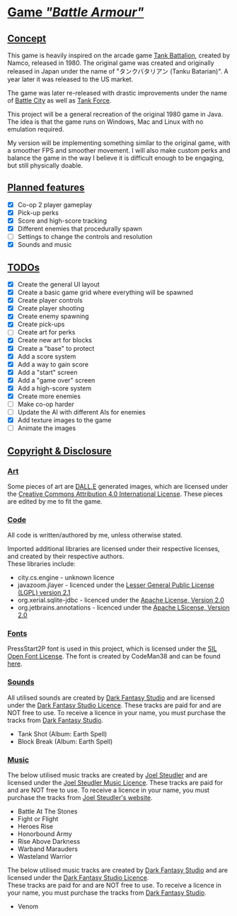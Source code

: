 # <u>Game *"Battle Armour"*</u>

## <u>Concept</u>

This game is heavily inspired on the arcade game [Tank Battalion](https://en.wikipedia.org/wiki/Tank_Battalion), created by Namco, released in 1980.
The original game was created and originally released in Japan under the name of "タンクバタリアン (Tanku Batarian)". A year later it was released to the US market.

The game was later re-released with drastic improvements under the name of [Battle City](https://en.wikipedia.org/wiki/Battle_City) as well as [Tank Force](https://en.wikipedia.org/wiki/Tank_Force).

This project will be a general recreation of the original 1980 game in Java.
The idea is that the game runs on Windows, Mac and Linux with no emulation required.

My version will be implementing something similar to the original game, with a smoother FPS and smoother movement.
I will also make custom perks and balance the game in the way I believe it is difficult enough to be engaging, but still physically doable.

## <u>Planned features</u>

- [x] Co-op 2 player gameplay
- [x] Pick-up perks
- [x] Score and high-score tracking
- [x] Different enemies that procedurally spawn
- [ ] Settings to change the controls and resolution
- [x] Sounds and music

## <u>TODOs</u>

- [x] Create the general UI layout
- [x] Create a basic game grid where everything will be spawned
- [x] Create player controls 
- [x] Create player shooting
- [x] Create enemy spawning
- [x] Create pick-ups
- [ ] Create art for perks
- [x] Create new art for blocks
- [x] Create a "base" to protect
- [x] Add a score system
- [x] Add a way to gain score
- [x] Add a "start" screen
- [x] Add a "game over" screen
- [x] Add a high-score system
- [x] Create more enemies
- [ ] Make co-op harder
- [ ] Update the AI with different AIs for enemies
- [x] Add texture images to the game
- [ ] Animate the images

## <u>Copyright & Disclosure</u>

### <u>Art</u>
Some pieces of art are [DALL.E](https://openai.com/blog/dall-e/) generated images, which are licensed under the [Creative Commons Attribution 4.0 International License](https://creativecommons.org/licenses/by/4.0/).
These pieces are edited by me to fit the game.

### <u>Code</u>
All code is written/authored by me, unless otherwise stated.

Imported additional libraries are licensed under their respective licenses, and created by their respective authors.
<br>
These libraries include:
- city.cs.engine - unknown licence
- javazoom.jlayer - licenced under the [Lesser General Public License (LGPL) version 2.1](https://www.gnu.org/licenses/old-licenses/lgpl-2.1)
- org.xerial.sqlite-jdbc - licenced under the [Apache License, Version 2.0](https://www.apache.org/licenses/LICENSE-2.0)
- org.jetbrains.annotations - licenced under the [Apache LSicense, Version 2.0](https://www.apache.org/licenses/LICENSE-2.0)

### <u>Fonts</u>

PressStart2P font is used in this project, which is licensed under the [SIL Open Font License](https://github.com/cityteaching/javaproject2023-Supermarcel10/blob/main/src/main/resources/legal/PressStat2P-OFL.txt).
The font is created by CodeMan38 and can be found [here](https://fonts.google.com/specimen/Press+Start+2P).

### <u>Sounds</u>

All utilised sounds are created by [Dark Fantasy Studio](https://www.youtube.com/c/DarkFantasyStudioNicolasJeudy) and are licensed under the [Dark Fantasy Studio Licence](https://github.com/cityteaching/javaproject2023-Supermarcel10/blob/main/src/main/resources/legal/DARK_FANTASY_STUDIO_LICENCE.pdf).
These tracks are paid for and are NOT free to use. To receive a licence in your name, you must purchase the tracks from [Dark Fantasy Studio](https://www.youtube.com/c/DarkFantasyStudioNicolasJeudy).
<ul>
<li>Tank Shot (Album: Earth Spell)</li>
<li>Block Break (Album: Earth Spell)</li>
</ul>

### <u>Music</u>

The below utilised music tracks are created by [Joel Steudler](https://joelstudler.ch) and are licensed under the [Joel Steudler Music Licence](https://github.com/cityteaching/javaproject2023-Supermarcel10/blob/main/src/main/resources/legal/Joel_Steudler_Music_License_Agreement_2023.pdf).
These tracks are paid for and are NOT free to use. To receive a licence in your name, you must purchase the tracks from [Joel Steudler's website](https://joelstudler.ch).

<ul>
<li>Battle At The Stones</li>
<li>Fight or Flight</li>
<li>Heroes Rise</li>
<li>Honorbound Army</li>
<li>Rise Above Darkness</li>
<li>Warband Marauders</li>
<li>Wasteland Warrior</li>
</ul>

The below utilised music tracks are created by [Dark Fantasy Studio](https://www.youtube.com/c/DarkFantasyStudioNicolasJeudy) and are licensed under the [Dark Fantasy Studio Licence](https://github.com/cityteaching/javaproject2023-Supermarcel10/blob/main/src/main/resources/legal/DARK_FANTASY_STUDIO_LICENCE.pdf).\
These tracks are paid for and are NOT free to use. To receive a licence in your name, you must purchase the tracks from [Dark Fantasy Studio](https://www.youtube.com/c/DarkFantasyStudioNicolasJeudy).

<ul>
<li>Venom</li>
</ul>
